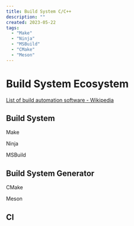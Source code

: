 ```yaml
---
title: Build System C/C++
description: ""
created: 2023-05-22
tags:
  - "Make"
  - "Ninja"
  - "MSBuild"
  - "CMake"
  - "Meson"
---
```


# Build System Ecosystem

[List of build automation software - Wikipedia](https://en.wikipedia.org/wiki/List_of_build_automation_software)

## Build System

Make

Ninja

MSBuild

## Build System Generator

CMake

Meson

## CI
